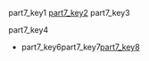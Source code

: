 part7_key1
[part7_key2](https://docs.google.com/document/d/1xJZLB7ueHE53QItMQ0_nghKWdWl0TjiUOabsz-yoEMs/edit)
part7_key3

part7_key4


- part7_key6part7_key7[part7_key8](http://www.w3schools.com/cssref/pr_text_text-align.asp)
